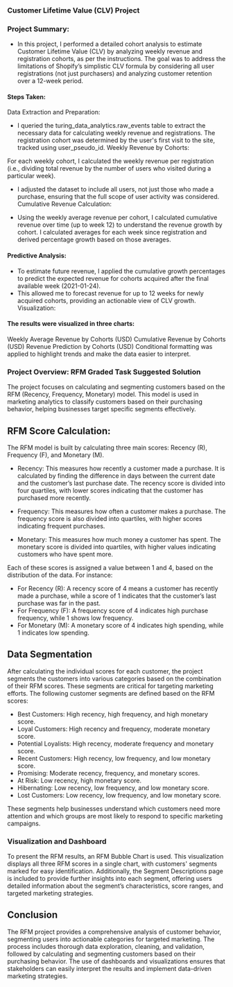 ### Customer Lifetime Value (CLV) Project

### Project Summary: 
- In this project, I performed a detailed cohort analysis to estimate Customer Lifetime Value (CLV) by analyzing weekly revenue and registration cohorts, as per the instructions. The goal was to address the limitations of Shopify’s simplistic CLV formula by considering all user registrations (not just purchasers) and analyzing customer retention over a 12-week period.

#### Steps Taken:
Data Extraction and Preparation:

- I queried the turing_data_analytics.raw_events table to extract the necessary data for calculating weekly revenue and registrations.
The registration cohort was determined by the user's first visit to the site, tracked using user_pseudo_id.
Weekly Revenue by Cohorts:

For each weekly cohort, I calculated the weekly revenue per registration (i.e., dividing total revenue by the number of users who visited during a particular week).
- I adjusted the dataset to include all users, not just those who made a purchase, ensuring that the full scope of user activity was considered.
Cumulative Revenue Calculation:

- Using the weekly average revenue per cohort, I calculated cumulative revenue over time (up to week 12) to understand the revenue growth by cohort.
I calculated averages for each week since registration and derived percentage growth based on those averages.
#### Predictive Analysis:

- To estimate future revenue, I applied the cumulative growth percentages to predict the expected revenue for cohorts acquired after the final available week (2021-01-24).
- This allowed me to forecast revenue for up to 12 weeks for newly acquired cohorts, providing an actionable view of CLV growth.
Visualization:

#### The results were visualized in three charts:
Weekly Average Revenue by Cohorts (USD)
Cumulative Revenue by Cohorts (USD)
Revenue Prediction by Cohorts (USD)
Conditional formatting was applied to highlight trends and make the data easier to interpret.

### Project Overview: RFM Graded Task Suggested Solution
The project focuses on calculating and segmenting customers based on the RFM (Recency, Frequency, Monetary) model. This model is used in marketing analytics to classify customers based on their purchasing behavior, helping businesses target specific segments effectively.

## RFM Score Calculation:
The RFM model is built by calculating three main scores: Recency (R), Frequency (F), and Monetary (M).

- Recency: This measures how recently a customer made a purchase. It is calculated by finding the difference in days between the current date and the customer’s last purchase date. The recency score is divided into four quartiles, with lower scores indicating that the customer has purchased more recently.

- Frequency: This measures how often a customer makes a purchase. The frequency score is also divided into quartiles, with higher scores indicating frequent purchases.

- Monetary: This measures how much money a customer has spent. The monetary score is divided into quartiles, with higher values indicating customers who have spent more.

Each of these scores is assigned a value between 1 and 4, based on the distribution of the data. For instance:

- For Recency (R): A recency score of 4 means a customer has recently made a purchase, while a score of 1 indicates that the customer’s last purchase was far in the past.
- For Frequency (F): A frequency score of 4 indicates high purchase frequency, while 1 shows low frequency.
- For Monetary (M): A monetary score of 4 indicates high spending, while 1 indicates low spending.
  
## Data Segmentation
After calculating the individual scores for each customer, the project segments the customers into various categories based on the combination of their RFM scores. These segments are critical for targeting marketing efforts. The following customer segments are defined based on the RFM scores:

- Best Customers: High recency, high frequency, and high monetary score.
- Loyal Customers: High recency and frequency, moderate monetary score.
- Potential Loyalists: High recency, moderate frequency and monetary score.
- Recent Customers: High recency, low frequency, and low monetary score.
- Promising: Moderate recency, frequency, and monetary scores.
- At Risk: Low recency, high monetary score.
- Hibernating: Low recency, low frequency, and low monetary score.
- Lost Customers: Low recency, low frequency, and low monetary score.
  
These segments help businesses understand which customers need more attention and which groups are most likely to respond to specific marketing campaigns.

### Visualization and Dashboard
To present the RFM results, an RFM Bubble Chart is used. This visualization displays all three RFM scores in a single chart, with customers' segments marked for easy identification. Additionally, the Segment Descriptions page is included to provide further insights into each segment, offering users detailed information about the segment’s characteristics, score ranges, and targeted marketing strategies.

## Conclusion

The RFM project provides a comprehensive analysis of customer behavior, segmenting users into actionable categories for targeted marketing. The process includes thorough data exploration, cleaning, and validation, followed by calculating and segmenting customers based on their purchasing behavior. The use of dashboards and visualizations ensures that stakeholders can easily interpret the results and implement data-driven marketing strategies.





